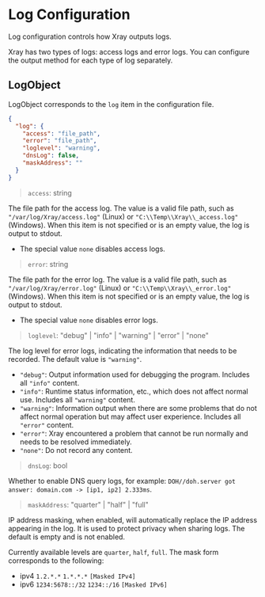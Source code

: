 # Log Configuration

Log configuration controls how Xray outputs logs.

Xray has two types of logs: access logs and error logs. You can configure the output method for each type of log separately.

## LogObject

LogObject corresponds to the `log` item in the configuration file.

```json
{
  "log": {
    "access": "file_path",
    "error": "file_path",
    "loglevel": "warning",
    "dnsLog": false,
    "maskAddress": ""
  }
}
```

> `access`: string

The file path for the access log. The value is a valid file path, such as `"/var/log/Xray/access.log"` (Linux) or `"C:\\Temp\\Xray\\_access.log"` (Windows). When this item is not specified or is an empty value, the log is output to stdout.

- The special value `none` disables access logs.

> `error`: string

The file path for the error log. The value is a valid file path, such as `"/var/log/Xray/error.log"` (Linux) or `"C:\\Temp\\Xray\\_error.log"` (Windows). When this item is not specified or is an empty value, the log is output to stdout.

- The special value `none` disables error logs.

> `loglevel`: "debug" | "info" | "warning" | "error" | "none"

The log level for error logs, indicating the information that needs to be recorded. The default value is `"warning"`.

- `"debug"`: Output information used for debugging the program. Includes all `"info"` content.
- `"info"`: Runtime status information, etc., which does not affect normal use. Includes all `"warning"` content.
- `"warning"`: Information output when there are some problems that do not affect normal operation but may affect user experience. Includes all `"error"` content.
- `"error"`: Xray encountered a problem that cannot be run normally and needs to be resolved immediately.
- `"none"`: Do not record any content.

> `dnsLog`: bool

Whether to enable DNS query logs, for example: `DOH//doh.server got answer: domain.com -> [ip1, ip2] 2.333ms`.

> `maskAddress`: "quarter" | "half" | "full"

IP address masking, when enabled, will automatically replace the IP address appearing in the log. It is used to protect privacy when sharing logs. The default is empty and is not enabled.

Currently available levels are `quarter`, `half`, `full`. The mask form corresponds to the following:

- ipv4 `1.2.*.*` `1.*.*.*` `[Masked IPv4]`
- ipv6 `1234:5678::/32` `1234::/16` `[Masked IPv6]`

